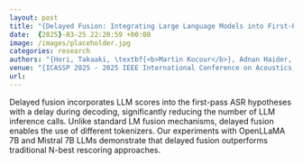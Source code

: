 ```yaml
---
layout: post
title: "{Delayed Fusion: Integrating Large Language Models into First-Pass Decoding in End-to-end Speech Recognition}"
date:  {2025}-03-25 22:20:59 +00:00
image: /images/placeholder.jpg
categories: research
authors: "{Hori, Takaaki, \textbf{<b>Martin Kocour</b>}, Adnan Haider, Erik McDermott}"
venue: "{ICASSP 2025 - 2025 IEEE International Conference on Acoustics, Speech and Signal Processing (ICASSP)}, "
url:
---
```

Delayed fusion incorporates LLM scores into the first-pass ASR hypotheses with a delay during decoding, significantly reducing the number of LLM inference calls. Unlike standard LM fusion mechanisms, delayed fusion enables the use of different tokenizers. Our experiments with OpenLLaMA 7B and Mistral 7B LLMs demonstrate that delayed fusion outperforms traditional N-best rescoring approaches.
